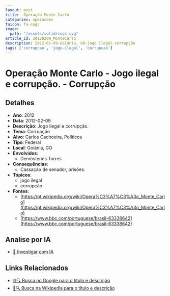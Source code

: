 ```yaml
---
layout: post
title:  Operação Monte Carlo
categories: operacoes
faicon: fa-cogs
image:
  path: "/assets/solid/cogs.svg"
article_id: 20120209_MonteCarlo
description: 2012-02-09-Goiânia, GO-jogo ilegal-corrupção
tags: ['corrupcao', 'jogo-ilegal', 'corrupcao']
---
```


# Operação Monte Carlo - Jogo ilegal e corrupção. - Corrupção

## Detalhes
- **Ano**: 2012
- **Data**: 2012-02-09
- **Descrição**: Jogo ilegal e corrupção.
- **Tema**: Corrupção
- **Alvo**: Carlos Cachoeira, Políticos
- **Tipo**: Federal
- **Local**: Goiânia, GO
- **Envolvidos**:
  - Demóstenes Torres
- **Consequências**:
  - Cassação de senador, prisões.
- **Tópicos**:
  - jogo ilegal
  - corrupção
- **Fontes**:
  - [https://pt.wikipedia.org/wiki/Opera%C3%A7%C3%A3o_Monte_Carlo](https://pt.wikipedia.org/wiki/Opera%C3%A7%C3%A3o_Monte_Carlo)
  - [https://www.bbc.com/portuguese/brasil-63338642](https://www.bbc.com/portuguese/brasil-63338642)

## Analise por IA
- [🤖 Investigar com IA](https://www.perplexity.ai/search?q=%22opera%C3%A7%C3%A3o%20policial%20Brasil%22%20Opera%C3%A7%C3%A3o%20Monte%20Carlo%20Jogo%20ilegal%20e%20corrup%C3%A7%C3%A3o.%20Goi%C3%A2nia%2C%20GO%202012-02-09)

## Links Relacionados
- [🌐🔍 Busca no Google para o título e descrição](https://www.google.com/search?q=%22opera%C3%A7%C3%A3o%20policial%20Brasil%22%20Opera%C3%A7%C3%A3o%20Monte%20Carlo%20Jogo%20ilegal%20e%20corrup%C3%A7%C3%A3o.%20Goi%C3%A2nia%2C%20GO%202012-02-09)
- [📖🔍 Busca na Wikipedia para o título e descrição](https://pt.wikipedia.org/w/index.php?search=%22opera%C3%A7%C3%A3o%20policial%20Brasil%22%20Opera%C3%A7%C3%A3o%20Monte%20Carlo%20Jogo%20ilegal%20e%20corrup%C3%A7%C3%A3o.%20Goi%C3%A2nia%2C%20GO%202012-02-09)

